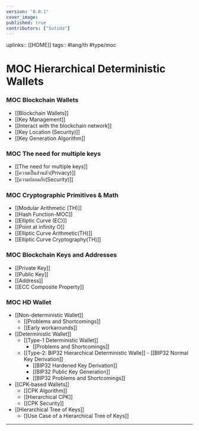 ```yaml
---
version: "0.0.1"
cover_image:
published: true
contributors: ["Sutida"]
---
```

uplinks:: [[HOME]]
tags:: #lang/th #type/moc 

# MOC Hierarchical Deterministic Wallets  
### MOC Blockchain Wallets  
- [[Blockchain Wallets]]
- [[Key Management]]
- [[Interact with the blockchain network]]
- [[Key Location (Security)]]
- [[Key Generation Algorithm]]

### MOC The need for multiple keys
- [[The need for multiple  keys]]
- [[ความเป็นส่วนตัว(Privacy)]]
- [[ความปลอดภัย(Security)]]
### MOC Cryptographic Primitives & Math
- [[Modular Arithmetic (TH)]]
- [[Hash Function-MOC]]
- [[Elliptic Curve (EC)]]
- [[Point at infinity O]]
- [[Elliptic Curve Arithmetic(TH)]]
- [[Elliptic Curve Cryptography(TH)]]
### MOC Blockchain Keys and Addresses
- [[Private Key]]
- [[Public Key]]
- [[Address]]
- [[ECC Composite Property]]
### MOC HD Wallet
- [[Non-deterministic Wallet]]
     - [[Problems and Shortcomings]]
     - [[Early workarounds]]
- [[Deterministic Wallet]]
     - [[Type-1 Deterministic Wallet]]
        - [[Problems and Shortcomings]]
   - [[Type-2: BIP32 Hierarchical Deterministic Walle]]
        - [[BIP32 Normal Key Derivation]]
        - [[BIP32 Hardened Key Derivation]]
        - [[BIP32 Public Key Generation]]
        - [[BIP32 Problems and Shortcomings]]
- [[CPK-based Wallets]]
     - [[CPK Algorithm]]
     - [[Hierarchical CPK]]
     - [[CPK Security]]
- [[Hierarchical Tree of Keys]]
     - [[Use Case of a Hierarchical Tree of Keys]]   
---
